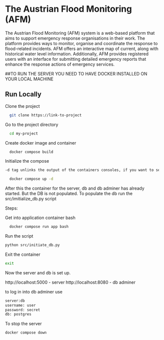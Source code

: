 
# The Austrian Flood Monitoring (AFM)

The Austrian Flood Monitoring (AFM) system is a web-based platform that aims to support emergency response organisations in their work. The platform provides ways to monitor, organise and coordinate the response to flood-related incidents. AFM offers an interactive map of current, along with historical water level information. Additionally, AFM provides registered users with an interface for submitting detailed emergency reports that enhance the response actions of emergency services. 

##TO RUN THE SERVER YOU NEED TO HAVE DOCKER INSTALLED ON YOUR LOCAL MACHINE
## Run Locally

Clone the project

```bash
  git clone https://link-to-project
```

Go to the project directory

```bash
  cd my-project
```

Create docker image and container
```bash
  docker compose build
```

Initialize the compose
```bash
-d tag unlinks the output of the containers consoles, if you want to see them remove the -d tag 
```
```bash
  docker compose up -d
```

After this the container for the server, db and db adminer has already started.
But the DB is not populated. To populate the db run the src/imitialize_db.py script

Steps:

Get into application container bash
```bash
  docker compose run app bash
```

Run the script
```bash
python src/initiate_db.py
```

Exit the container
```bash
exit
```

Now the server and db is set up.


http://localhost:5000 - server
http://localhost:8080 - db adminer

to log in into db adminer use
```bash
server:db
username: user
password: secret
db: postgres
```

To stop the server
```bash
docker compose down
```


